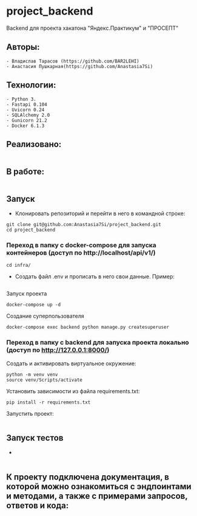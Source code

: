 # project_backend
Backend для проекта хакатона "Яндекс.Практикум" и "ПРОСЕПТ"

## Авторы:
```
- Владислав Тарасов (https://github.com/BAR2LEHI)
- Анастасия Пушкарная(https://github.com/Anastasia7Si)
```

## Технологии:
```
- Python 3.
- Fastapi 0.104
- Uvicorn 0.24
- SQLAlchemy 2.0
- Gunicorn 21.2
- Docker 6.1.3
```

## Реализовано: 
```
``` 

## В работе: 
```
```

## Запуск
- Клонировать репозиторий и перейти в него в командной строке:
```
git clone git@github.com:Anastasia7Si/project_backend.git
cd project_backend
```

### Переход в папку с docker-compose для запуска контейнеров (доступ по http://localhost/api/v1/)
```
cd infra/
```
- Создать файл .env и прописать в него свои данные.
Пример:
```
```
Запуск проекта
```
docker-compose up -d
```
Создание суперпользователя
```
docker-compose exec backend python manage.py createsuperuser
```

### Переход в папку с backend для запуска проекта локально (доступ по http://127.0.0.1:8000/)
Cоздать и активировать виртуальное окружение:
```
python -m venv venv
source venv/Scripts/activate
```
Установить зависимости из файла requirements.txt:
```
pip install -r requirements.txt
```
Запустить проект:
```

```

## Запуск тестов
- 
```

```
## К проекту подключена документация, в которой можно ознакомиться с эндпоинтами и методами, а также с примерами запросов, ответов и кода:
```

```